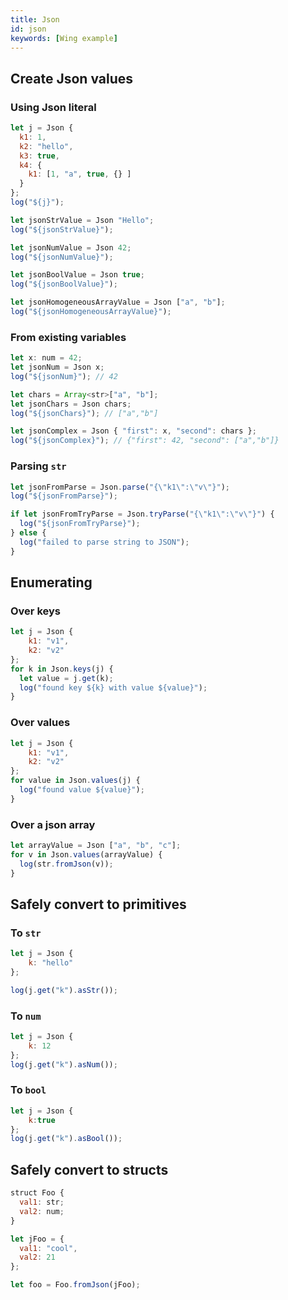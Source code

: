 ```yaml
---
title: Json
id: json
keywords: [Wing example]
---
```

## Create Json values

### Using Json literal
```js playground
let j = Json {
  k1: 1,
  k2: "hello",
  k3: true,
  k4: {
    k1: [1, "a", true, {} ]
  }
};
log("${j}");

let jsonStrValue = Json "Hello";
log("${jsonStrValue}");

let jsonNumValue = Json 42;
log("${jsonNumValue}");

let jsonBoolValue = Json true;
log("${jsonBoolValue}");

let jsonHomogeneousArrayValue = Json ["a", "b"];
log("${jsonHomogeneousArrayValue}");
```

### From existing variables

```js playground
let x: num = 42;
let jsonNum = Json x;
log("${jsonNum}"); // 42

let chars = Array<str>["a", "b"];
let jsonChars = Json chars;
log("${jsonChars}"); // ["a","b"]

let jsonComplex = Json { "first": x, "second": chars };
log("${jsonComplex}"); // {"first": 42, "second": ["a","b"]}
```

### Parsing `str`
```js playground
let jsonFromParse = Json.parse("{\"k1\":\"v\"}");
log("${jsonFromParse}");

if let jsonFromTryParse = Json.tryParse("{\"k1\":\"v\"}") {
  log("${jsonFromTryParse}");
} else {
  log("failed to parse string to JSON");
}
```

## Enumerating 
### Over keys
```js playground
let j = Json {
    k1: "v1",
    k2: "v2"
};
for k in Json.keys(j) {
  let value = j.get(k);
  log("found key ${k} with value ${value}");
}
```
### Over values
```js playground
let j = Json {
    k1: "v1",
    k2: "v2"
};
for value in Json.values(j) {
  log("found value ${value}");
}
```

### Over a json array
```js playground
let arrayValue = Json ["a", "b", "c"];
for v in Json.values(arrayValue) {
  log(str.fromJson(v));
}
```

## Safely convert to primitives
### To `str`
```js playground
let j = Json {
    k: "hello"
};

log(j.get("k").asStr());
```

### To `num`
```js playground
let j = Json {
    k: 12
};
log(j.get("k").asNum());
```

### To `bool`

```js playground
let j = Json {
    k:true
};
log(j.get("k").asBool());
```

## Safely convert to structs
```js playground
struct Foo {
  val1: str;
  val2: num;
}

let jFoo = {
  val1: "cool",
  val2: 21
};

let foo = Foo.fromJson(jFoo);
```